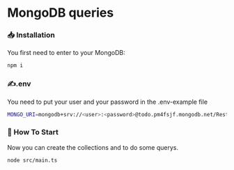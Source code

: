 # MongoDB queries

### 📥 Installation

You first need to enter to your MongoDB:

```bash
npm i
```

### ✍️.env

You need to put your user and your password in the .env-example file


```bash
MONGO_URI=mongodb+srv://<user>:<password>@todo.pm4fsjf.mongodb.net/Restaurante?retryWrites=true&w=majority&appName=AtlasApp
```

### 🏁 How To Start

Now you can create the collections and to do some querys.

```bash
node src/main.ts
```

